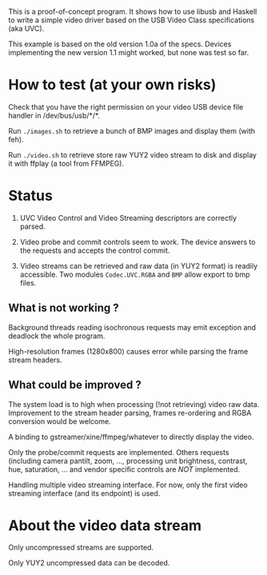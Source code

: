 This is a proof-of-concept program. It shows how to use libusb and
Haskell to write a simple video driver based on the USB Video Class
specifications (aka UVC).

This example is based on the old version 1.0a of the specs. Devices
implementing the new version 1.1 might worked, but none was test so far.

How to test (at your own risks)
===============================

Check that you have the right permission on your video USB device file
handler in /dev/bus/usb/\*/\*.

Run `./images.sh` to retrieve a bunch of BMP images and display them
(with feh).

Run `./video.sh` to retrieve store raw YUY2 video stream to disk and
display it with ffplay (a tool from FFMPEG).

Status
======

1. UVC Video Control and Video Streaming descriptors are correctly parsed.

2. Video probe and commit controls seem to work. The device answers to
   the requests and accepts the control commit.

3. Video streams can be retrieved and raw data (in YUY2 format) is
   readily accessible. Two modules `Codec.UVC.RGBA` and `BMP` allow
   export to bmp files.

What is not working ?
---------------------

Background threads reading isochronous requests may emit exception and
deadlock the whole program.

High-resolution frames (1280x800) causes error while parsing the frame
stream headers.

What could be improved ?
------------------------

The system load is to high when processing (!not retrieving) video raw
data. Improvement to the stream header parsing, frames re-ordering and
RGBA conversion would be welcome.

A binding to gstreamer/xine/ffmpeg/whatever to directly display the
video.

Only the probe/commit requests are implemented. Others requests
(including camera pantilt, zoom, …, processing unit brightness,
contrast, hue, saturation, … and vendor specific controls are *NOT*
implemented.

Handling multiple video streaming interface. For now, only the first
video streaming interface (and its endpoint) is used.

About the video data stream
===========================

Only uncompressed streams are supported.

Only YUY2 uncompressed data can be decoded.
